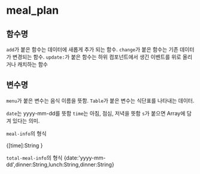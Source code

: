 # meal_plan

## 함수명

`add`가 붙은 함수는 데이터에 새롭게 추가 되는 함수.
`change`가 붙은 함수는 기존 데이터가 변경되는 함수.
`update:`가 붙은 함수는 하위 컴포넌트에서 생긴 이벤트를 위로 올리거나 캐치하는 함수

## 변수명

`menu`가 붙은 변수는 음식 이름을 뜻함.
`Table`가 붙은 변수는 식단표를 나타내는 데이터.

`date`는 yyyy-mm-dd를 뜻함
`time`는 아침, 점심, 저녁을 뜻함
`s`가 붙으면 Array에 담겨 있다는 의미.

`meal-info`의 형식

{[time]:String }

`total-meal-info`의 형식
{date:'yyyy-mm-dd',dinner:String,lunch:String,dinner:String}
